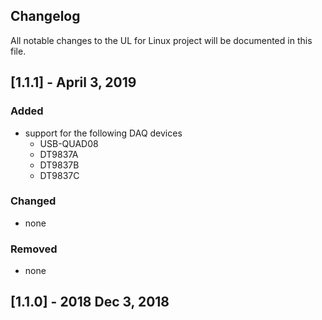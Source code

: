 ## Changelog
All notable changes to the UL for Linux project will be documented in this file.

## [1.1.1] - April 3, 2019
### Added
* support for the following DAQ devices
  * USB-QUAD08
  * DT9837A
  * DT9837B
  * DT9837C
  

### Changed
- none

### Removed
- none

## [1.1.0] - 2018 Dec 3, 2018
